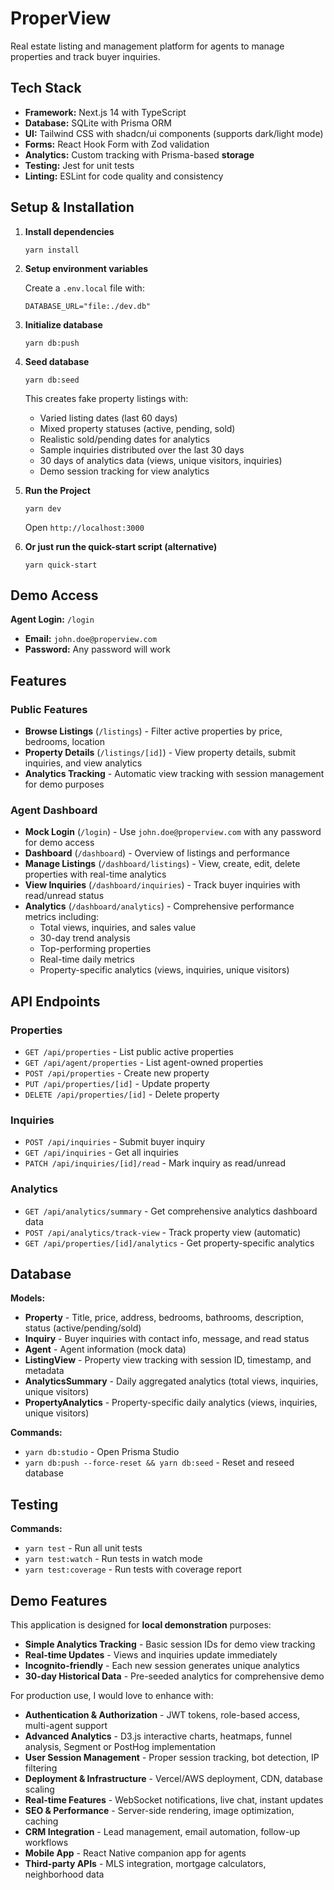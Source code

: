 # ProperView

Real estate listing and management platform for agents to manage properties and track buyer inquiries.

## Tech Stack

- **Framework:** Next.js 14 with TypeScript
- **Database:** SQLite with Prisma ORM
- **UI:** Tailwind CSS with shadcn/ui components (supports dark/light mode)
- **Forms:** React Hook Form with Zod validation
- **Analytics:** Custom tracking with Prisma-based **storage**
- **Testing:** Jest for unit tests
- **Linting:** ESLint for code quality and consistency

## Setup & Installation

1. **Install dependencies**

   `yarn install`

2. **Setup environment variables**

   Create a `.env.local` file with:

   `DATABASE_URL="file:./dev.db"`

3. **Initialize database**

   `yarn db:push`

4. **Seed database**

   `yarn db:seed`

   This creates fake property listings with:

   - Varied listing dates (last 60 days)
   - Mixed property statuses (active, pending, sold)
   - Realistic sold/pending dates for analytics
   - Sample inquiries distributed over the last 30 days
   - 30 days of analytics data (views, unique visitors, inquiries)
   - Demo session tracking for view analytics

5. **Run the Project**

   `yarn dev`

   Open `http://localhost:3000`

6. **Or just run the quick-start script (alternative)**

   `yarn quick-start`

## Demo Access

**Agent Login:** `/login`

- **Email:** `john.doe@properview.com`
- **Password:** Any password will work

## Features

### Public Features

- **Browse Listings** (`/listings`) - Filter active properties by price, bedrooms, location
- **Property Details** (`/listings/[id]`) - View property details, submit inquiries, and view analytics
- **Analytics Tracking** - Automatic view tracking with session management for demo purposes

### Agent Dashboard

- **Mock Login** (`/login`) - Use `john.doe@properview.com` with any password for demo access
- **Dashboard** (`/dashboard`) - Overview of listings and performance
- **Manage Listings** (`/dashboard/listings`) - View, create, edit, delete properties with real-time analytics
- **View Inquiries** (`/dashboard/inquiries`) - Track buyer inquiries with read/unread status
- **Analytics** (`/dashboard/analytics`) - Comprehensive performance metrics including:
  - Total views, inquiries, and sales value
  - 30-day trend analysis
  - Top-performing properties
  - Real-time daily metrics
  - Property-specific analytics (views, inquiries, unique visitors)

## API Endpoints

### Properties

- `GET /api/properties` - List public active properties
- `GET /api/agent/properties` - List agent-owned properties
- `POST /api/properties` - Create new property
- `PUT /api/properties/[id]` - Update property
- `DELETE /api/properties/[id]` - Delete property

### Inquiries

- `POST /api/inquiries` - Submit buyer inquiry
- `GET /api/inquiries` - Get all inquiries
- `PATCH /api/inquiries/[id]/read` - Mark inquiry as read/unread

### Analytics

- `GET /api/analytics/summary` - Get comprehensive analytics dashboard data
- `POST /api/analytics/track-view` - Track property view (automatic)
- `GET /api/properties/[id]/analytics` - Get property-specific analytics

## Database

**Models:**

- **Property** - Title, price, address, bedrooms, bathrooms, description, status (active/pending/sold)
- **Inquiry** - Buyer inquiries with contact info, message, and read status
- **Agent** - Agent information (mock data)
- **ListingView** - Property view tracking with session ID, timestamp, and metadata
- **AnalyticsSummary** - Daily aggregated analytics (total views, inquiries, unique visitors)
- **PropertyAnalytics** - Property-specific daily analytics (views, inquiries, unique visitors)

**Commands:**

- `yarn db:studio` - Open Prisma Studio
- `yarn db:push --force-reset && yarn db:seed` - Reset and reseed database

## Testing

**Commands:**

- `yarn test` - Run all unit tests
- `yarn test:watch` - Run tests in watch mode
- `yarn test:coverage` - Run tests with coverage report

## Demo Features

This application is designed for **local demonstration** purposes:

- **Simple Analytics Tracking** - Basic session IDs for demo view tracking
- **Real-time Updates** - Views and inquiries update immediately
- **Incognito-friendly** - Each new session generates unique analytics
- **30-day Historical Data** - Pre-seeded analytics for comprehensive demo

For production use, I would love to enhance with:

- **Authentication & Authorization** - JWT tokens, role-based access, multi-agent support
- **Advanced Analytics** - D3.js interactive charts, heatmaps, funnel analysis, Segment or PostHog implementation
- **User Session Management** - Proper session tracking, bot detection, IP filtering
- **Deployment & Infrastructure** - Vercel/AWS deployment, CDN, database scaling
- **Real-time Features** - WebSocket notifications, live chat, instant updates
- **SEO & Performance** - Server-side rendering, image optimization, caching
- **CRM Integration** - Lead management, email automation, follow-up workflows
- **Mobile App** - React Native companion app for agents
- **Third-party APIs** - MLS integration, mortgage calculators, neighborhood data
